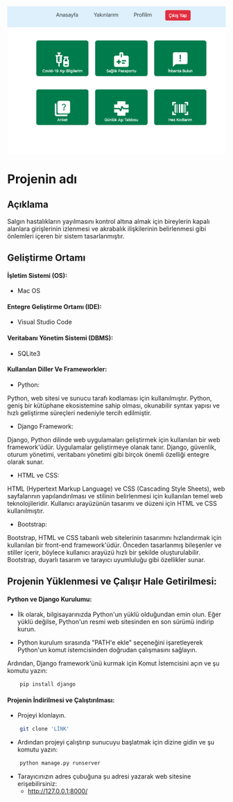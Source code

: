 ![](https://github.com/sudenazz1/Hes-Kodu-Otomasyonu/blob/main/interface.png)
# Projenin adı

## Açıklama

Salgın hastalıkların yayılmasını kontrol altına almak için bireylerin kapalı alanlara girişlerinin izlenmesi ve akrabalık ilişkilerinin belirlenmesi gibi önlemleri içeren bir sistem tasarlanmıştır.

## Geliştirme Ortamı

#### İşletim Sistemi (OS):

- Mac OS

#### Entegre Geliştirme Ortamı (IDE):

- Visual Studio Code

#### Veritabanı Yönetim Sistemi (DBMS):

- SQLite3

#### Kullanılan Diller Ve Frameworkler:

- Python:

Python, web sitesi ve sunucu tarafı kodlaması için kullanılmıştır. Python, geniş bir kütüphane ekosistemine sahip olması, okunabilir syntax yapısı ve hızlı geliştirme süreçleri nedeniyle tercih edilmiştir.

- Django Framework:

Django, Python dilinde web uygulamaları geliştirmek için kullanılan bir web framework'üdür. Uygulamalar geliştirmeye olanak tanır. Django, güvenlik, oturum yönetimi, veritabanı yönetimi gibi birçok önemli özelliği entegre olarak sunar.

- HTML ve CSS:

HTML (Hypertext Markup Language) ve CSS (Cascading Style Sheets), web sayfalarının yapılandırılması ve stilinin belirlenmesi için kullanılan temel web teknolojileridir. Kullanıcı arayüzünün tasarımı ve düzeni için HTML ve CSS kullanılmıştır.

- Bootstrap:

Bootstrap, HTML ve CSS tabanlı web sitelerinin tasarımını hızlandırmak için kullanılan bir front-end framework'üdür. Önceden tasarlanmış bileşenler ve stiller içerir, böylece kullanıcı arayüzü hızlı bir şekilde oluşturulabilir. Bootstrap, duyarlı tasarım ve tarayıcı uyumluluğu gibi özellikler sunar.

## Projenin Yüklenmesi ve Çalışır Hale Getirilmesi:

#### Python ve Django Kurulumu:
- İlk olarak, bilgisayarınızda Python'un yüklü olduğundan emin olun. Eğer yüklü değilse, Python'un resmi web sitesinden en son sürümü indirip kurun.
  
- Python kurulum sırasında "PATH'e ekle" seçeneğini işaretleyerek Python'un komut istemcisinden doğrudan çalışmasını sağlayın.
  
Ardından, Django framework'ünü kurmak için Komut İstemcisini açın ve şu komutu yazın:

```bash
    pip install django
```

#### Projenin İndirilmesi ve Çalıştırılması:

- Projeyi klonlayın.

```bash
    git clone 'LİNK'
```

- Ardından projeyi çalıştırıp sunucuyu başlatmak için dizine gidin ve şu komutu yazın:

```bash
    python manage.py runserver
```

- Tarayıcınızın adres çubuğuna şu adresi yazarak web sitesine erişebilirsiniz: 
    - http://127.0.0.1:8000/





